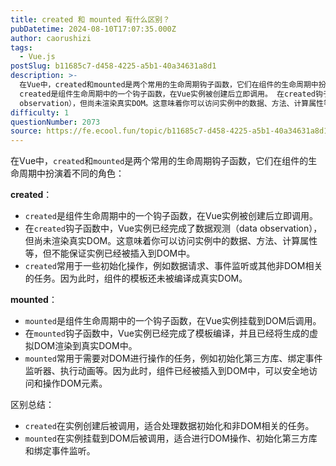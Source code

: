 ```yaml
---
title: created 和 mounted 有什么区别？
pubDatetime: 2024-08-10T17:07:35.000Z
author: caorushizi
tags:
  - Vue.js
postSlug: b11685c7-d458-4225-a5b1-40a34631a8d1
description: >-
  在Vue中，created和mounted是两个常用的生命周期钩子函数，它们在组件的生命周期中扮演着不同的角色： created：
  created是组件生命周期中的一个钩子函数，在Vue实例被创建后立即调用。 在created钩子函数中，Vue实例已经完成了数据观测（data
  observation），但尚未渲染真实DOM。这意味着你可以访问实例中的数据、方法、计算属性等，但不能保证实例已经被插入
difficulty: 1
questionNumber: 2073
source: https://fe.ecool.fun/topic/b11685c7-d458-4225-a5b1-40a34631a8d1
---
```


在Vue中，`created`和`mounted`是两个常用的生命周期钩子函数，它们在组件的生命周期中扮演着不同的角色：

**created**：

- `created`是组件生命周期中的一个钩子函数，在Vue实例被创建后立即调用。
- 在`created`钩子函数中，Vue实例已经完成了数据观测（data observation），但尚未渲染真实DOM。这意味着你可以访问实例中的数据、方法、计算属性等，但不能保证实例已经被插入到DOM中。
- `created`常用于一些初始化操作，例如数据请求、事件监听或其他非DOM相关的任务。因为此时，组件的模板还未被编译成真实DOM。

**mounted**：

- `mounted`是组件生命周期中的一个钩子函数，在Vue实例挂载到DOM后调用。
- 在`mounted`钩子函数中，Vue实例已经完成了模板编译，并且已经将生成的虚拟DOM渲染到真实DOM中。
- `mounted`常用于需要对DOM进行操作的任务，例如初始化第三方库、绑定事件监听器、执行动画等。因为此时，组件已经被插入到DOM中，可以安全地访问和操作DOM元素。

区别总结：

- `created`在实例创建后被调用，适合处理数据初始化和非DOM相关的任务。
- `mounted`在实例挂载到DOM后被调用，适合进行DOM操作、初始化第三方库和绑定事件监听。
